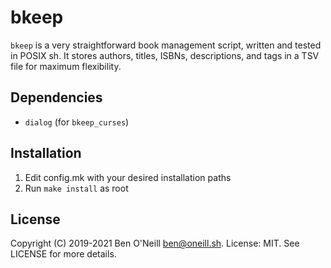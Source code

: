 # bkeep

`bkeep` is a very straightforward book management script, written and tested in
POSIX sh. It stores authors, titles, ISBNs, descriptions, and tags in a TSV
file for maximum flexibility.

## Dependencies

* `dialog` (for `bkeep_curses`)

## Installation

1. Edit config.mk with your desired installation paths
2. Run `make install` as root

## License

Copyright (C) 2019-2021 Ben O'Neill <ben@oneill.sh>. License: MIT.
See LICENSE for more details.
